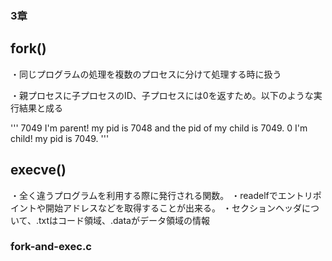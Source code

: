 ### 3章

## fork()
・同じプログラムの処理を複数のプロセスに分けて処理する時に扱う

・親プロセスに子プロセスのID、子プロセスには0を返すため。以下のような実行結果と成る

'''
7049
I'm parent! my pid is 7048 and the pid of my child is 7049.
0
I'm child! my pid is 7049.
'''

## execve()

・全く違うプログラムを利用する際に発行される関数。
・readelfでエントリポイントや開始アドレスなどを取得することが出来る。
・セクションヘッダについて、.txtはコード領域、.dataがデータ領域の情報

### fork-and-exec.c



